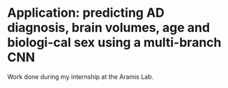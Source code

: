 # Application:  predicting AD diagnosis, brain volumes, age and biologi-cal sex using a multi-branch CNN

Work done during my internship at the Aramis Lab.
